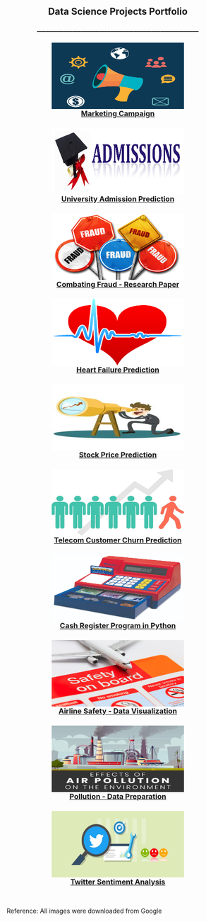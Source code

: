 <h2 align="center">Data Science Projects Portfolio</h2>

<p align="center"><b>_______________________________________________________</b></p>

<h3 align="center">
<a href="https://github.com/ajitkolekar/Data-Science-Projects/tree/main/Targeting%20Customers%20for%20Marketing%20Campaign">
<img align="center" src="images/Marketing-campaign-concept.jpg" width="300" height="150"/><br>Marketing Campaign</a></h3>

<h3 align="center">
<a href="https://github.com/ajitkolekar/Data-Science-Projects/tree/main/Determine%20chance%20of%20getting%20admitted%20to%20a%20specific%20university">
<img align="center" src="images/Admission-banner.jpg" width="300" height="150" /><br>University Admission Prediction</a></h3>

<h3 align="center">
<a href="https://github.com/ajitkolekar/Data-Science-Projects/tree/main/Combating%20Fraudulent%20Transactions">
<img align="center" src="images/fraud.jpg" width="300" height="150" /><br>Combating Fraud - Research Paper</a></h3>

<h3 align="center">
<a href="https://github.com/ajitkolekar/Data-Science-Projects/tree/main/Heart%20Failure%20Prediction">
<img align="center" src="images/heart.jpeg" width="300" height="150" /><br>Heart Failure Prediction</a></h3>

<h3 align="center">
<a href="https://github.com/ajitkolekar/Data-Science-Projects/tree/main/Stock%20Price%20Prediction">
<img align="center" src="images/stock.jpg" width="300" height="150" /><br>Stock Price Prediction</a></h3>

<h3 align="center">
<a href="https://github.com/ajitkolekar/Data-Science-Projects/tree/main/Telecom%20Customer%20Churn%20Prediction">
<img align="center" src="images/churn.jpg" width="300" height="150" /><br>Telecom Customer Churn Prediction</a></h3>

<h3 align="center">
<a href="https://github.com/ajitkolekar/Data-Science-Projects/tree/main/Cash%20Register%20Program">
<img align="center" src="images/cash-register.jpg" width="300" height="150" /><br>Cash Register Program in Python</a></h3>

<h3 align="center">
<a href="https://github.com/ajitkolekar/Data-Science-Projects/tree/main/Airline%20Safety%20-%20Data%20Visualization">
<img align="center" src="images/airline.jpg" width="300" height="150" /><br>Airline Safety - Data Visualization</a></h3>

<h3 align="center">
<a href="https://github.com/ajitkolekar/Data-Science-Projects/tree/main/Pollution%20-%20Data%20Preparation"><img align="center" src="images/pollution.jpg" width="300" height="150" /><br>Pollution - Data Preparation</a></h3>

<h3 align="center">
<a href="https://github.com/ajitkolekar/Data-Science-Projects/tree/main/Twitter%20Sentiment%20Analysis"><img align="center" src="images/twitter.jpeg" width="300" height="150" /><br>Twitter Sentiment Analysis</a></h3>
<br>

Reference: All images were downloaded from Google
